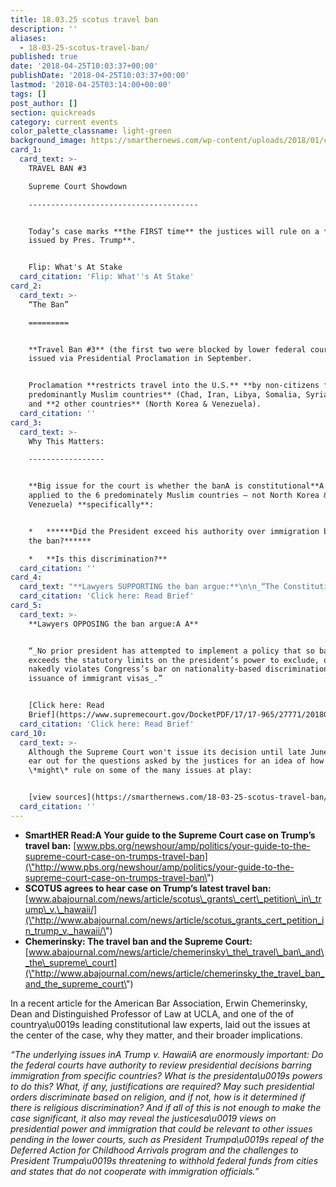 ```yaml
---
title: 18.03.25 scotus travel ban
description: ''
aliases:
  - 18-03-25-scotus-travel-ban/
published: true
date: '2018-04-25T10:03:37+00:00'
publishDate: '2018-04-25T10:03:37+00:00'
lastmod: '2018-04-25T03:14:00+00:00'
tags: []
post_author: []
section: quickreads
category: current events
color_palette_classname: light-green
background_image: https://smarthernews.com/wp-content/uploads/2018/01/court-360x360.jpg
card_1:
  card_text: >-
    TRAVEL BAN #3  

    Supreme Court Showdown

    --------------------------------------


    Today’s case marks **the FIRST time** the justices will rule on a **policy
    issued by Pres. Trump**.


    Flip: What's At Stake
  card_citation: 'Flip: What''s At Stake'
card_2:
  card_text: >-
    “The Ban”

    =========


    **Travel Ban #3** (the first two were blocked by lower federal courts)
    issued via Presidential Proclamation in September.


    Proclamation **restricts travel into the U.S.** **by non-citizens from** **6
    predominantly Muslim countries** (Chad, Iran, Libya, Somalia, Syria, Yemen)
    and **2 other countries** (North Korea & Venezuela).
  card_citation: ''
card_3:
  card_text: >-
    Why This Matters:

    -----------------


    **Big issue for the court is whether the banA is constitutional**A (as
    applied to the 6 predominately Muslim countries – not North Korea &
    Venezuela) **specifically**:


    *   ******Did the President exceed his authority over immigration by issuing
    the ban?******

    *   **Is this discrimination?**
  card_citation: ''
card_4:
  card_text: "**Lawyers SUPPORTING the ban argue:**\n\n_“The Constitution and Acts of Congress confer on the President broad authority to prohibit or restrict the entry of aliens outside the United States when he deems it in the Nationa\x19s interest.”_\n\n[Click here: Read Brief](https://www.supremecourt.gov/DocketPDF/17/17-965/26928/20180106115022487_Trump%20v%20Hawaii%20Revised%20Petition.pdf)"
  card_citation: 'Click here: Read Brief'
card_5:
  card_text: >-
    **Lawyers OPPOSING the ban argue:A A**


    “_No prior president has attempted to implement a policy that so baldly
    exceeds the statutory limits on the president’s power to exclude, or so
    nakedly violates Congress’s bar on nationality-based discrimination in the
    issuance of immigrant visas_.”


    [Click here: Read
    Brief](https://www.supremecourt.gov/DocketPDF/17/17-965/27771/20180112172848825_Trump%20v.%20Hawaii%20Brief%20in%20Opposition.pdf)
  card_citation: 'Click here: Read Brief'
card_10:
  card_text: >-
    Although the Supreme Court won't issue its decision until late June, keep an
    ear out for the questions asked by the justices for an idea of how they
    \*might\* rule on some of the many issues at play:


    [view sources](https://smarthernews.com/18-03-25-scotus-travel-ban/)
  card_citation: ''
---
```

*   **SmartHER Read:A Your guide to the Supreme Court case on Trump’s travel ban:** [www.pbs.org/newshour/amp/politics/your-guide-to-the-supreme-court-case-on-trumps-travel-ban](\"http://www.pbs.org/newshour/amp/politics/your-guide-to-the-supreme-court-case-on-trumps-travel-ban\")
*   **SCOTUS agrees to hear case on Trump’s latest travel ban:** [www.abajournal.com/news/article/scotus\_grants\_cert\_petition\_in\_trump\_v.\_hawaii/](\"http://www.abajournal.com/news/article/scotus_grants_cert_petition_in_trump_v._hawaii/\")
*   **Chemerinsky: The travel ban and the Supreme Court:** [www.abajournal.com/news/article/chemerinsky\_the\_travel\_ban\_and\_the\_supreme\_court](\"http://www.abajournal.com/news/article/chemerinsky_the_travel_ban_and_the_supreme_court\")

In a recent article for the American Bar Association, Erwin Chemerinsky, Dean and Distinguished Professor of Law at UCLA, and one of the of countrya\\u0019s leading constitutional law experts, laid out the issues at the center of the case, why they matter, and their broader implications.

_“The underlying issues inA Trump v. HawaiiA are enormously important: Do the federal courts have authority to review presidential decisions barring immigration from specific countries? What is the presidenta\\u0019s powers to do this? What, if any, justifications are required? May such presidential orders discriminate based on religion, and if not, how is it determined if there is religious discrimination? And if all of this is not enough to make the case significant, it also may reveal the justicesa\\u0019 views on presidential power and immigration that could be relevant to other issues pending in the lower courts, such as President Trumpa\\u0019s repeal of the Deferred Action for Childhood Arrivals program and the challenges to President Trumpa\\u0019s threatening to withhold federal funds from cities and states that do not cooperate with immigration officials.”_